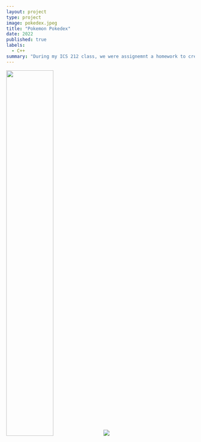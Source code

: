 ```yaml
---
layout: project
type: project
image: pokedex.jpeg
title: "Pokemon Pokedex"
date: 2022
published: true
labels:
  - C++
summary: "During my ICS 212 class, we were assignemnt a homework to create a functional Pokemon Pokedex in C++."
---
```

<div class="text-center p-4">
  <img src="https://assets.pokemon.com/assets/cms2/img/pokedex/full//390.png" width = "50%">
  <img srtc="https://assets.pokemon.com/assets/cms2/img/pokedex/full//393.png">
  <img src="https://assets.pokemon.com/assets/cms2/img/pokedex/full//396.png"?
</div>




```cpp

```
